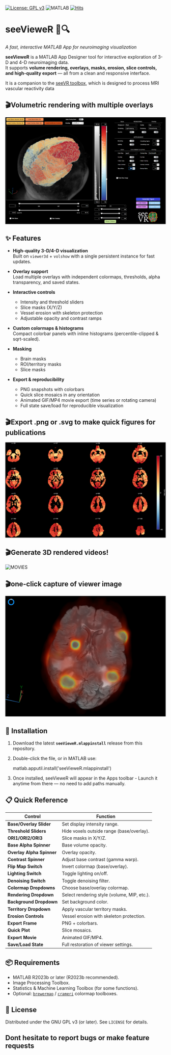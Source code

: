 [![License: GPL v3](https://img.shields.io/badge/License-GPLv3-blue.svg)](https://www.gnu.org/licenses/gpl-3.0)
![MATLAB](https://img.shields.io/badge/MATLAB-R2023b+-orange.svg)
[![Hits](https://hits.sh/github.com/YourUser/seeVieweR.svg?style=flat-square&color=blue&label=views)](https://hits.sh/github.com/YourUser/seeVieweR/)

# seeVieweR 🧠🔍  
*A fast, interactive MATLAB App for neuroimaging visualization*  

**seeVieweR** is a MATLAB App Designer tool for interactive exploration of 3-D and 4-D neuroimaging data.  
It supports **volume rendering, overlays, masks, erosion, slice controls, and high-quality export** — all from a clean and responsive interface.  

It is a companion to the [seeVR toolbox](https://github.com/abhogal-lab/seeVR), which is designed to process MRI vascular reactivity data

## 🎬Volumetric rendering with multiple overlays 

![INFLOW](docs/volumetric.png)  

## ✨ Features
- **High-quality 3-D/4-D visualization**  
  Built on `viewer3d` + `volshow` with a single persistent instance for fast updates.  

- **Overlay support**  
  Load multiple overlays with independent colormaps, thresholds, alpha transparency, and saved states.  

- **Interactive controls**  
  - Intensity and threshold sliders  
  - Slice masks (X/Y/Z)  
  - Vessel erosion with skeleton protection  
  - Adjustable opacity and contrast ramps  

- **Custom colormaps & histograms**  
  Compact colorbar panels with inline histograms (percentile-clipped & sqrt-scaled).  

- **Masking**  
  - Brain masks  
  - ROI/territory masks  
  - Slice masks  

- **Export & reproducibility**  
  - PNG snapshots with colorbars  
  - Quick slice mosaics in any orientation  
  - Animated GIF/MP4 movie export (time series or rotating camera)  
  - Full state save/load for reproducible visualization  

## 🎬Export .png or .svg to make quick figures for publications 

![SLICER](docs/CVR_smth_CONN.png) 

## 🎬Generate 3D rendered videos! 

![MOVIES](docs/inflow_post.gif) 

## 🎬one-click capture of viewer image

![FRAME CAPTURE](docs/frame.png) 

## 🚀 Installation
1. Download the latest **`seeVieweR.mlappinstall`** release from this repository.  
2. Double-click the file, or in MATLAB use:  

   matlab.apputil.install('seeVieweR.mlappinstall')
3. Once installed, seeVieweR will appear in the Apps toolbar - Launch it anytime from there — no need to add paths manually.

## 📋 Quick Reference

| Control | Function |
|---------|----------|
| **Base/Overlay Slider** | Set display intensity range. |
| **Threshold Sliders** | Hide voxels outside range (base/overlay). |
| **ORI1/ORI2/ORI3** | Slice masks in X/Y/Z. |
| **Base Alpha Spinner** | Base volume opacity. |
| **Overlay Alpha Spinner** | Overlay opacity. |
| **Contrast Spinner** | Adjust base contrast (gamma warp). |
| **Flip Map Switch** | Invert colormap (base/overlay). |
| **Lighting Switch** | Toggle lighting on/off. |
| **Denoising Switch** | Toggle denoising filter. |
| **Colormap Dropdowns** | Choose base/overlay colormap. |
| **Rendering Dropdown** | Select rendering style (volume, MIP, etc.). |
| **Background Dropdown** | Set background color. |
| **Territory Dropdown** | Apply vascular territory masks. |
| **Erosion Controls** | Vessel erosion with skeleton protection. |
| **Export Frame** | PNG + colorbars. |
| **Quick Plot** | Slice mosaics. |
| **Export Movie** | Animated GIF/MP4. |
| **Save/Load State** | Full restoration of viewer settings. |

## 📦 Requirements
- MATLAB R2023b or later (R2023b recommended).  
- Image Processing Toolbox.  
- Statistics & Machine Learning Toolbox (for some functions).  
- Optional: [`brewermap`](https://nl.mathworks.com/matlabcentral/fileexchange/45208-cbrew-brewer-colormaps) / [`crameri`](https://www.mathworks.com/matlabcentral/fileexchange/52398-crameri-perceptually-uniform-colormaps) colormap toolboxes.  

## 📖 License
Distributed under the GNU GPL v3 (or later). See `LICENSE` for details.  

## Dont hesitate to report bugs or make feature requests

